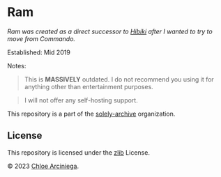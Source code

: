 # Ram

*Ram was created as a direct successor to [Hibiki][hibiki] after I wanted to try to move from Commando.*

Established: Mid 2019

Notes:

> This is **MASSIVELY** outdated. I do not recommend you using it for anything other than entertainment purposes.  

> I will not offer any self-hosting support.

This repository is a part of the [solely-archive][archive] organization.

## License

This repository is licensed under the [zlib][license] License.

© 2023 [Chloe Arciniega][chloe].

[archive]: https://github.com/solely-archive 'solely-archive organization'
[chloe]: https:///www.arciniega.one 'Chloe Arciniega\'s website (arciniega.one)'
[hibiki]: https://github.com/solely-archive/hibiki 'Hibiki\'s repository on GitHub'
[license]: https://github.com/solely-archive/sol-bot/blob/main/LICENSE 'zlib License'